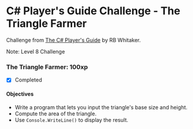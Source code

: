 # C# Player's Guide Challenge - The Triangle Farmer

Challenge from [The C# Player's Guide](https://csharpplayersguide.com/) by RB Whitaker.

Note: Level 8 Challenge

### The Triangle Farmer: 100xp
- [X] Completed

#### Objectives
- Write a program that lets you input the triangle's base size and height.
- Compute the area of the triangle.
- Use `Console.WriteLine()` to display the result.
